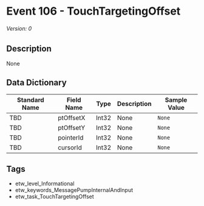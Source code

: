 # Event 106 - TouchTargetingOffset
###### Version: 0

## Description
None

## Data Dictionary
|Standard Name|Field Name|Type|Description|Sample Value|
|---|---|---|---|---|
|TBD|ptOffsetX|Int32|None|`None`|
|TBD|ptOffsetY|Int32|None|`None`|
|TBD|pointerId|Int32|None|`None`|
|TBD|cursorId|Int32|None|`None`|

## Tags
* etw_level_Informational
* etw_keywords_MessagePumpInternalAndInput
* etw_task_TouchTargetingOffset